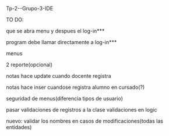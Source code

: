 Tp-2--Grupo-3-IDE

TO DO:

que se abra menu y despues el log-in***

program debe llamar directamente a log-in***

menus

2 reporte(opcional)

notas hace update cuando docente registra

notas hace inser cuandose registra alumno en cursado(?)

seguridad de menus(diferencia tipos de usuario)

pasar validaciones de registros a la clase validaciones en logic

nuevo: validar los nombres en casos de modificaciones(todas las entidades)



